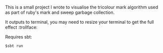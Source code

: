 This is a small project I wrote to visualise the tricolour mark algorithm used as part of ruby's mark and sweep garbage collection.

It outputs to terminal, you may need to resize your terminal to get the full effect :trollface:

Requires sbt:

`$sbt run`